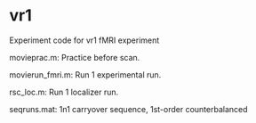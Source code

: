 # vr1
Experiment code for vr1 fMRI experiment

movieprac.m: Practice before scan.

movierun_fmri.m: Run 1 experimental run.

rsc_loc.m: Run 1 localizer run.

seqruns.mat: 1n1 carryover sequence, 1st-order counterbalanced
